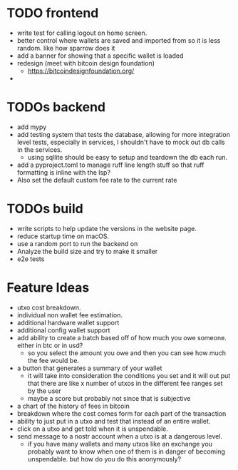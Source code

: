 # TODO frontend
- write test for calling logout on home screen.
- better control where wallets are saved and imported from so it is less random. like how sparrow does it
- add a banner for showing that a specific wallet is loaded
- redesign (meet with bitcoin design foundation)
  - https://bitcoindesignfoundation.org/
- 


# TODOs backend
- add mypy
- add testing system that tests the database, allowing for more integration level tests, especially in services, I shouldn't have to mock out db calls in the services.
  - using sqllite should be easy to setup and teardown the db each run.
- add a pyproject.toml to manage ruff line length stuff so that ruff formatting is inline with the lsp?
- Also set the default custom fee rate to the current rate 

# TODOs build
- write scripts to help update the versions in the website page.
- reduce startup time on macOS.
- use a random port to run the backend on 
- Analyze the build size and try to make it smaller
- e2e tests


# Feature Ideas
- utxo cost breakdown.
- individual non wallet fee estimation.
- additional hardware wallet support
- additional config wallet support
- add ability to create a batch based off of how much you owe someone. either in btc or in usd?
  - so you select the amount you owe and then you can see how much the fee would be. 
- a button that generates a summary of your wallet
    -  it will take into consideration the conditions you set and it will out put that there are like x number of utxos in the different fee ranges set by the user
    - maybe a score but probably not since that is subjective 
- a chart of the history of fees in bitcoin
- breakdown where the cost comes form for each part of the transaction
- ability to just put in a utxo and test that instead of an entire wallet.
- click on a utxo and get told when it is unspendable.
- send message to a nostr account when a utxo is at a dangerous level.
  - if you have many wallets and many utxos like an exchange you probably want to know when one of them is in danger of becoming unspendable. but how do you do this anonymously?



